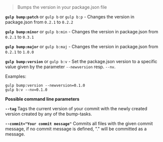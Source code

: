 > Bumps the version in your package.json file

**`gulp bump:patch`** or `gulp b` or `gulp b:p` - Changes the version in package.json from `0.2.1` to `0.2.2`

**`gulp bump:minor`** or `gulp b:min` - Changes the version in package.json from `0.2.1` to `0.3.1`

**`gulp bump:major`** or `gulp b:maj` - Changes the version in package.json from `0.2.1` to `1.0.0`

**`gulp bump:version`** or `gulp b:v` - Set the package.json version to a specific value given by the parameter `--newversion` resp. `--nv`.

Examples:
```
gulp bump:version --newversion=0.1.0
gulp b:v --nv=0.1.0
```

**Possible command line parameters** 

**`--tag`**
Tags the current version of your commit with the newly created version created by any of the bump-tasks.

**`--commit="Your commit message"`**
Commits all files with the given commit message, if no commit message is defined, "." will be committed as a message.
